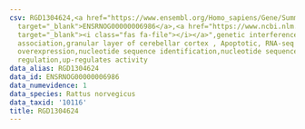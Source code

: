 ```yaml
---
csv: RGD1304624,<a href="https://www.ensembl.org/Homo_sapiens/Gene/Summary?db=core;g=ENSRNOG00000006986"
  target="_blank">ENSRNOG00000006986</a>,<a href="https://www.ncbi.nlm.nih.gov/pubmed/30467350"
  target="_blank"><i class="fas fa-file"></i></a>",genetic interference,functional
  association,granular layer of cerebellar cortex , Apoptotic, RNA-seq assay, hsf-1
  overexpression,nucleotide sequence identification,nucleotide sequence identification,transcriptional
  regulation,up-regulates activity
data_alias: RGD1304624
data_id: ENSRNOG00000006986
data_numevidence: 1
data_species: Rattus norvegicus
data_taxid: '10116'
title: RGD1304624
---
```

